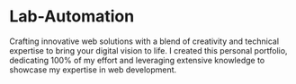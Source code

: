 # Lab-Automation

Crafting innovative web solutions with a blend of creativity and technical expertise to bring your digital vision to life.
I created this personal portfolio, dedicating 100% of my effort and leveraging extensive knowledge to showcase my expertise in web development.
